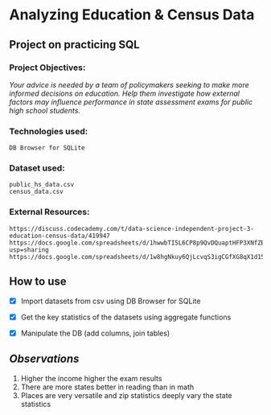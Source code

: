 # **Analyzing Education & Census Data**
## Project on practicing SQL

### Project Objectives:
*Your advice is needed by a team of policymakers seeking to make more informed decisions on education. Help them investigate how external factors may influence performance in state assessment exams for public high school students.*


### Technologies used:
```
DB Browser for SQLite
```

### Dataset used:
```
public_hs_data.csv
census_data.csv
```

### External Resources:
```
https://discuss.codecademy.com/t/data-science-independent-project-3-education-census-data/419947
https://docs.google.com/spreadsheets/d/1hwwbTI5L6CP8p9QvDQuaptHFP3XNfZB2cN5BtwZcf9k/edit?usp=sharing
https://docs.google.com/spreadsheets/d/1w8hgNkuy6QjLcvqS3igCGfXG8qX1d15lXEDIrsbwPuc/edit#gid=274575715
```

## How to use ##
- [x] Import datasets from csv using DB Browser for SQLite
- [x] Get the key statistics of the datasets using aggregate functions
- [x] Manipulate the DB (add columns, join tables)


## *Observations* ##
1. Higher the income higher the exam results
2. There are more states better in reading than in math
3. Places are very versatile and zip statistics deeply vary the state statistics
